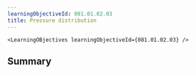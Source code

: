 ```yaml
---
learningObjectiveId: 081.01.02.03
title: Pressure distribution
---
```


```tsx eval
<LearningOBjectives learningObjectiveId={081.01.02.03} />
```

## Summary
